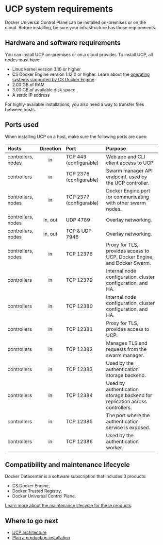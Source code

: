 <!--[metadata]>
+++
title = "System requirements"
description = "Learn about the system requirements for installing Docker Universal Control Plane."
keywords = ["docker, ucp, architecture, requirements"]
[menu.main]
parent="mn_ucp_installation"
identifier="ucp_system_requirements"
weight=0
+++
<![end-metadata]-->

# UCP system requirements

Docker Universal Control Plane can be installed on-premises or on the cloud.
Before installing, be sure your infrastructure has these requirements.

## Hardware and software requirements

You can install UCP on-premises or on a cloud provider. To install UCP,
all nodes must have:

* Linux kernel version 3.10 or higher
* CS Docker Engine version 1.12.0 or higher. Learn about the
[operating systems supported by CS Docker Engine](https://docs.docker.com/cs-engine/install/).
* 2.00 GB of RAM
* 3.00 GB of available disk space
* A static IP address

For highly-available installations, you also need a way to transfer files
between hosts.

## Ports used

When installing UCP on a host, make sure the following ports are open:

| Hosts              | Direction | Port                    | Purpose                                                                    |
|:-------------------|:---------:|:------------------------|:---------------------------------------------------------------------------|
| controllers, nodes |    in     | TCP 443  (configurable) | Web app and CLI client access to UCP.                                      |
| controllers        |    in     | TCP 2376 (configurable) | Swarm manager API endpoint, used by the UCP controller.                    |
| controllers, nodes |    in     | TCP 2377 (configurable) | Docker Engine port for communicating with other swarm nodes.               |
| controllers, nodes |  in, out  | UDP 4789                | Overlay networking.                                                        |
| controllers, nodes |  in, out  | TCP & UDP 7946          | Overlay networking.                                                        |
| controllers, nodes |    in     | TCP 12376               | Proxy for TLS, provides access to UCP, Docker Engine, and Docker Swarm.    |
| controllers        |    in     | TCP 12379               | Internal node configuration, cluster configuration, and HA.                |
| controllers        |    in     | TCP 12380               | Internal node configuration, cluster configuration, and HA.                |
| controllers        |    in     | TCP 12381               | Proxy for TLS, provides access to UCP.                                     |
| controllers        |    in     | TCP 12382               | Manages TLS and requests from the swarm manager.                           |
| controllers        |    in     | TCP 12383               | Used by the authentication storage backend.                                |
| controllers        |    in     | TCP 12384               | Used by authentication storage backend for replication across controllers. |
| controllers        |    in     | TCP 12385               | The port where the authentication service is exposed.                      |
| controllers        |    in     | TCP 12386               | Used by the authentication worker.                                         |

## Compatibility and maintenance lifecycle

Docker Datacenter is a software subscription that includes 3 products:

* CS Docker Engine,
* Docker Trusted Registry,
* Docker Universal Control Plane.

[Learn more about the maintenance lifecycle for these products](http://success.docker.com/Get_Help/Compatibility_Matrix_and_Maintenance_Lifecycle).

## Where to go next

* [UCP architecture](../architecture.md)
* [Plan a production installation](plan-production-install.md)

